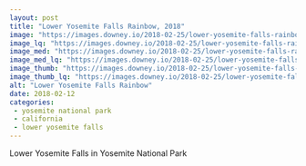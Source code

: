 ```yaml
---
layout: post
title: "Lower Yosemite Falls Rainbow, 2018"
image: "https://images.downey.io/2018-02-25/lower-yosemite-falls-rainbow_large.jpg"
image_lq: "https://images.downey.io/2018-02-25/lower-yosemite-falls-rainbow_large_lq.jpg"
image_med: "https://images.downey.io/2018-02-25/lower-yosemite-falls-rainbow_medium.jpg"
image_med_lq: "https://images.downey.io/2018-02-25/lower-yosemite-falls-rainbow_medium_lq.jpg"
image_thumb: "https://images.downey.io/2018-02-25/lower-yosemite-falls-rainbow_thumb.jpg"
image_thumb_lq: "https://images.downey.io/2018-02-25/lower-yosemite-falls-rainbow_thumb_lq.jpg"
alt: "Lower Yosemite Falls Rainbow"
date: 2018-02-12
categories:
 - yosemite national park
 - california
 - lower yosemite falls
---
```


Lower Yosemite Falls in Yosemite National Park

